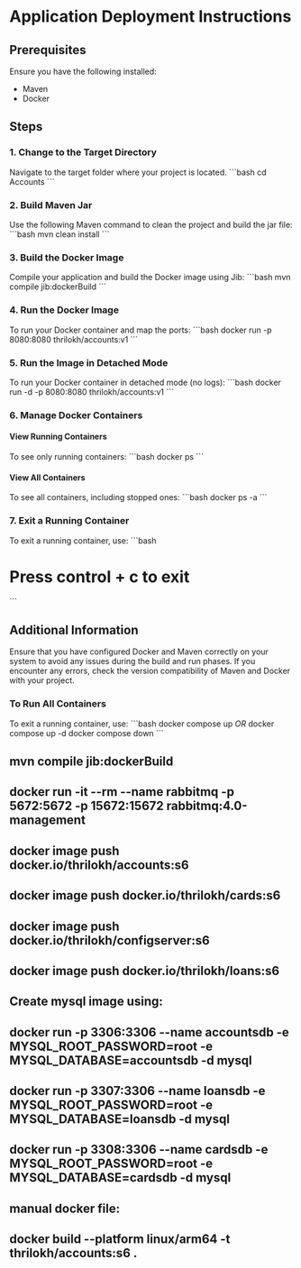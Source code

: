 # Application Deployment Instructions

## Prerequisites
Ensure you have the following installed:
- Maven
- Docker

## Steps

### 1. Change to the Target Directory
Navigate to the target folder where your project is located.
\```bash
cd Accounts
\```

### 2. Build Maven Jar
Use the following Maven command to clean the project and build the jar file:
\```bash
mvn clean install
\```

### 3. Build the Docker Image
Compile your application and build the Docker image using Jib:
\```bash
mvn compile jib:dockerBuild
\```

### 4. Run the Docker Image
To run your Docker container and map the ports:
\```bash
docker run -p 8080:8080 thrilokh/accounts:v1
\```

### 5. Run the Image in Detached Mode
To run your Docker container in detached mode (no logs):
\```bash
docker run -d -p 8080:8080 thrilokh/accounts:v1
\```

### 6. Manage Docker Containers

#### View Running Containers
To see only running containers:
\```bash
docker ps
\```

#### View All Containers
To see all containers, including stopped ones:
\```bash
docker ps -a
\```

### 7. Exit a Running Container
To exit a running container, use:
\```bash
# Press control + c to exit
\```

## Additional Information

Ensure that you have configured Docker and Maven correctly on your system to avoid any issues during the build and run phases. If you encounter any errors, check the version compatibility of Maven and Docker with your project.


### To Run All Containers
To exit a running container, use:
\```bash
docker compose up *OR* docker compose up -d
docker compose down
\```
## mvn compile jib:dockerBuild
## docker run -it --rm --name rabbitmq -p 5672:5672 -p 15672:15672 rabbitmq:4.0-management
## docker image push docker.io/thrilokh/accounts:s6
## docker image push docker.io/thrilokh/cards:s6
## docker image push docker.io/thrilokh/configserver:s6
## docker image push docker.io/thrilokh/loans:s6


## Create mysql image using:

## docker run -p 3306:3306 --name accountsdb -e MYSQL_ROOT_PASSWORD=root -e MYSQL_DATABASE=accountsdb -d mysql
## docker run -p 3307:3306 --name loansdb -e MYSQL_ROOT_PASSWORD=root -e MYSQL_DATABASE=loansdb -d mysql
## docker run -p 3308:3306 --name cardsdb -e MYSQL_ROOT_PASSWORD=root -e MYSQL_DATABASE=cardsdb -d mysql



## manual docker file: 
## docker build --platform linux/arm64 -t thrilokh/accounts:s6 .
